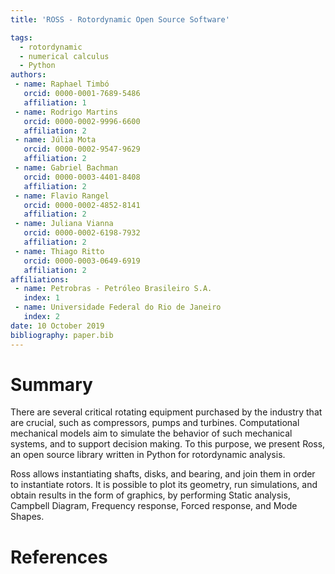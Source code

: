 ```yaml
---
title: 'ROSS - Rotordynamic Open Source Software'

tags:
  - rotordynamic
  - numerical calculus
  - Python
authors:
 - name: Raphael Timbó
   orcid: 0000-0001-7689-5486
   affiliation: 1
 - name: Rodrigo Martins
   orcid: 0000-0002-9996-6600
   affiliation: 2
 - name: Júlia Mota
   orcid: 0000-0002-9547-9629
   affiliation: 2
 - name: Gabriel Bachman
   orcid: 0000-0003-4401-8408
   affiliation: 2
 - name: Flavio Rangel
   orcid: 0000-0002-4852-8141
   affiliation: 2
 - name: Juliana Vianna
   orcid: 0000-0002-6198-7932
   affiliation: 2
 - name: Thiago Ritto
   orcid: 0000-0003-0649-6919
   affiliation: 2
affiliations:
 - name: Petrobras - Petróleo Brasileiro S.A.
   index: 1
 - name: Universidade Federal do Rio de Janeiro
   index: 2
date: 10 October 2019
bibliography: paper.bib
---
```


# Summary

There are several critical rotating equipment purchased by the industry that are
crucial, such as compressors, pumps and turbines.
Computational mechanical models aim to simulate the behavior of such mechanical
systems, and to support decision making. To this purpose, we present Ross, an open source
library written in Python for rotordynamic analysis.

Ross allows instantiating shafts, disks, and bearing, and join them in order
to instantiate rotors. It is possible to plot its geometry, run simulations, and
obtain results in the form of graphics, by performing Static analysis, Campbell Diagram,
Frequency response, Forced response, and Mode Shapes.

# References